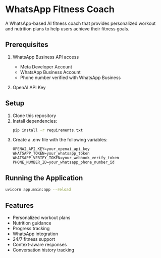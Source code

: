 # WhatsApp Fitness Coach

A WhatsApp-based AI fitness coach that provides personalized workout and nutrition plans to help users achieve their fitness goals.

## Prerequisites

1. WhatsApp Business API access
   - Meta Developer Account
   - WhatsApp Business Account
   - Phone number verified with WhatsApp Business

2. OpenAI API Key

## Setup

1. Clone this repository
2. Install dependencies:
   ```bash
   pip install -r requirements.txt
   ```
3. Create a .env file with the following variables:
   ```
   OPENAI_API_KEY=your_openai_api_key
   WHATSAPP_TOKEN=your_whatsapp_token
   WHATSAPP_VERIFY_TOKEN=your_webhook_verify_token
   PHONE_NUMBER_ID=your_whatsapp_phone_number_id
   ```

## Running the Application

```bash
uvicorn app.main:app --reload
```

## Features

- Personalized workout plans
- Nutrition guidance
- Progress tracking
- WhatsApp integration
- 24/7 fitness support
- Context-aware responses
- Conversation history tracking